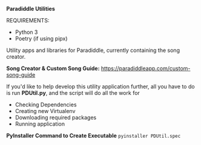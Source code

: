 **Paradiddle Utilities**

REQUIREMENTS:
- Python 3
- Poetry (if using pipx)

Utility apps and libraries for Paradiddle, currently containing the song creator.

**Song Creator & Custom Song Guide:** https://paradiddleapp.com/custom-song-guide

If you'd like to help develop this utility application further, all you have to do is run **PDUtil.py**, and the script will do all the work for
- Checking Dependencies
- Creating new Virtualenv
- Downloading required packages
- Running application

**PyInstaller Command to Create Executable**
`pyinstaller PDUtil.spec`
